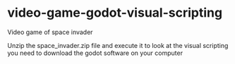 # video-game-godot-visual-scripting
Video game of space invader


Unzip the space_invader.zip file and execute it
to look at the visual scripting you need to download the godot software on your computer
